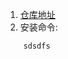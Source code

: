 1. [仓库地址](https://hub.docker.com/r/jenkins/jenkins/)   
2. 安装命令:   
  ```sudo docker pull jenkins/jenkins  
      sdsdfs
  ```
